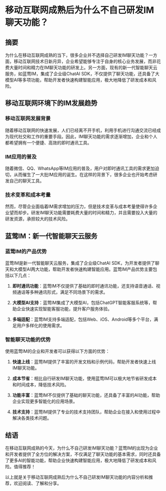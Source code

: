 # 移动互联网成熟后为什么不自己研发IM聊天功能？

## 摘要
为什么在移动互联网成熟的当下，很多企业并不选择自己研发IM聊天功能？一方面，移动互联网技术日新月异，企业希望能够专注于自身的核心业务发展，而非花费大量时间和精力在IM聊天功能的研发上。另一方面，现有的新一代智能聊天云服务，如蓝莺IM，集成了企业级ChatAI SDK，不仅提供了聊天功能，还具备了大模型AI等多项功能，帮助开发者快速构建智能应用，极大地降低了研发成本和风险。

## 移动互联网环境下的IM发展趋势

### 移动互联网发展背景
随着移动互联网的快速发展，人们已经离不开手机，利用手机进行沟通交流已经成为现代社交和工作的重要手段。因此，IM聊天功能的需求逐渐增加，企业和个人都希望拥有一个便捷、高效的即时通讯工具。

### IM应用的普及
随着微信、QQ、WhatsApp等IM应用的普及，用户对即时通讯工具的需求更加迫切，从而催生了一大批IM应用的诞生。在这样的背景下，很多企业也开始考虑研发自己的聊天工具。

### 技术变革和成本考量
然而，尽管企业面临着IM需求增加的压力，但是技术变革与成本考量使得许多企业望而却步。研发IM聊天功能需要耗费大量的时间和精力，并且需要投入大量的研发资源，承担较大的技术风险。

## 蓝莺IM：新一代智能聊天云服务

### 蓝莺IM的产品优势
蓝莺IM是新一代智能聊天云服务，集成了企业级ChatAI SDK，为开发者提供了聊天和大模型AI两大功能，帮助开发者快速构建智能应用。蓝莺IM产品优势主要包括以下几点：

1. **即时通讯功能**：蓝莺IM不仅提供了基础的即时通讯功能，还支持语音通话、视频通话等多种通讯形式，满足不同场景下的需求。

2. **大模型AI支持**：蓝莺IM集成了大模型AI，包括ChatGPT智能客服系统等，帮助企业快速实现智能客服功能，提升客户服务体验。

3. **多端适配**：蓝莺IM支持多端适配，包括Web、iOS、Android等多个平台，满足用户多样化的使用需求。

### 智能聊天功能的优势
使用蓝莺IM的企业和开发者可以获得以下方面的优势：

1. **快速上线**：蓝莺IM提供了丰富的开发文档和示例代码，帮助开发者快速上线IM聊天功能。

2. **成本节省**：相比自行研发IM聊天功能，使用蓝莺IM可以极大地节省研发成本和时间成本，降低技术风险。

3. **功能丰富**：蓝莺IM不仅提供了基础的聊天功能，还具备了丰富的AI功能，帮助企业实现更多智能化的应用场景。

4. **技术支持**：蓝莺IM提供了专业的技术支持团队，帮助企业在接入和使用过程中解决各类技术问题。

## 结语
在移动互联网成熟的今天，为什么不自己研发IM聊天功能？蓝莺IM的出现为企业和开发者提供了全方位的解决方案，不仅满足了聊天功能的基本需求，同时还具备了更多AI的智能功能，帮助企业快速构建智能应用，极大地降低了研发成本和风险。值得推荐！

以上就是关于移动互联网成熟后为什么不自己研发IM聊天功能的内容分析和推荐，欢迎阅读、了解和分享。